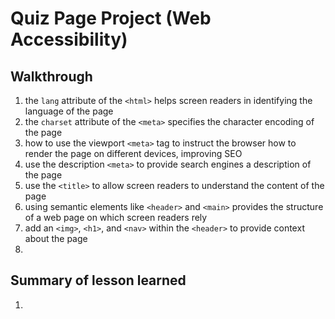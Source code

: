 # Quiz Page Project (Web Accessibility)

## Walkthrough

1. the `lang` attribute of the `<html>` helps screen readers in identifying the
   language of the page
2. the `charset` attribute of the `<meta>` specifies the character encoding of
   the page
3. how to use the viewport `<meta>` tag to instruct the browser how to render
   the page on different devices, improving SEO
4. use the description `<meta>` to provide search engines a description of
   the page
5. use the `<title>` to allow screen readers to understand the content of the
   page
6. using semantic elements like `<header>` and `<main>` provides the structure
   of a web page on which screen readers rely
7. add an `<img>`, `<h1>`, and `<nav>` within the `<header>` to provide context
   about the page
8.

## Summary of lesson learned

1.

